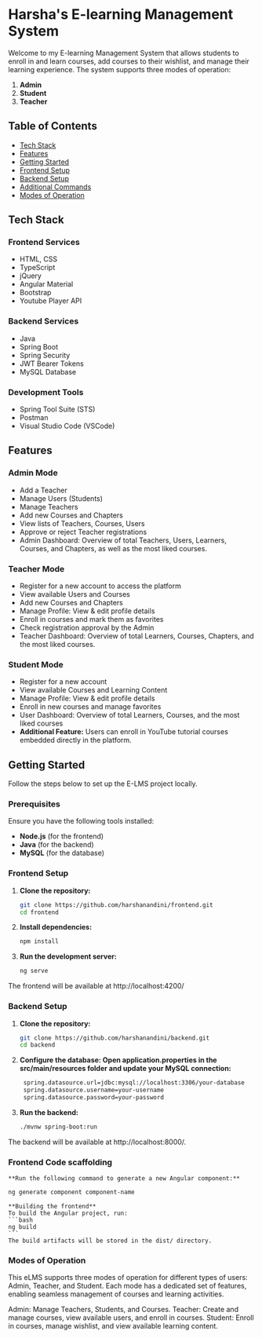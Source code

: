 # Harsha's E-learning Management System

Welcome to my E-learning Management System that allows students to enroll in and learn courses, add courses to their wishlist, and manage their learning experience. The system supports three modes of operation:
1. **Admin**
2. **Student**
3. **Teacher**

## Table of Contents

- [Tech Stack](#tech-stack)
- [Features](#features)
- [Getting Started](#getting-started)
- [Frontend Setup](#frontend-setup)
- [Backend Setup](#backend-setup)
- [Additional Commands](#additional-commands)
- [Modes of Operation](#modes-of-operation)

## Tech Stack

### Frontend Services
- HTML, CSS
- TypeScript
- jQuery
- Angular Material
- Bootstrap
- Youtube Player API

### Backend Services
- Java
- Spring Boot
- Spring Security
- JWT Bearer Tokens
- MySQL Database

### Development Tools
- Spring Tool Suite (STS)
- Postman
- Visual Studio Code (VSCode)

## Features

### Admin Mode
- Add a Teacher
- Manage Users (Students)
- Manage Teachers
- Add new Courses and Chapters
- View lists of Teachers, Courses, Users
- Approve or reject Teacher registrations
- Admin Dashboard: Overview of total Teachers, Users, Learners, Courses, and Chapters, as well as the most liked courses.

### Teacher Mode
- Register for a new account to access the platform
- View available Users and Courses
- Add new Courses and Chapters
- Manage Profile: View & edit profile details
- Enroll in courses and mark them as favorites
- Check registration approval by the Admin
- Teacher Dashboard: Overview of total Learners, Courses, Chapters, and the most liked courses.

### Student Mode
- Register for a new account
- View available Courses and Learning Content
- Manage Profile: View & edit profile details
- Enroll in new courses and manage favorites
- User Dashboard: Overview of total Learners, Courses, and the most liked courses
- **Additional Feature:** Users can enroll in YouTube tutorial courses embedded directly in the platform.

## Getting Started

Follow the steps below to set up the E-LMS project locally.

### Prerequisites

Ensure you have the following tools installed:
- **Node.js** (for the frontend)
- **Java** (for the backend)
- **MySQL** (for the database)

### Frontend Setup

1. **Clone the repository:**
   ```bash
   git clone https://github.com/harshanandini/frontend.git
   cd frontend
   ```
2. **Install dependencies:**
   ```bash
   npm install
   ```

3. **Run the development server:**
   ```bash
   ng serve
   ```
The frontend will be available at http://localhost:4200/

### Backend Setup

1. **Clone the repository:**
   ```bash
   git clone https://github.com/harshanandini/backend.git
   cd backend
   ```
2. **Configure the database: Open application.properties in the src/main/resources folder and update your MySQL connection:**
   ```bash
    spring.datasource.url=jdbc:mysql://localhost:3306/your-database
    spring.datasource.username=your-username
    spring.datasource.password=your-password
   ```
3. **Run the backend:**
   ```bash
   ./mvnw spring-boot:run
   ```
The backend will be available at http://localhost:8000/.

### Frontend Code scaffolding 
    **Run the following command to generate a new Angular component:** 
   ```bash
   ng generate component component-name
   ```
    **Building the frontend**
    To build the Angular project, run:
    ```bash 
    ng build
    ```
    The build artifacts will be stored in the dist/ directory.

### Modes of Operation
This eLMS supports three modes of operation for different types of users: Admin, Teacher, and Student. Each mode has a dedicated set of features, enabling seamless management of courses and learning activities.

Admin: Manage Teachers, Students, and Courses.
Teacher: Create and manage courses, view available users, and enroll in courses.
Student: Enroll in courses, manage wishlist, and view available learning content.